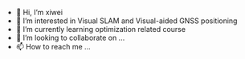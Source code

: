 - 👋 Hi, I’m xiwei
- 👀 I’m interested in Visual SLAM and Visual-aided GNSS positioning
- 🌱 I’m currently learning optimization related course
- 💞️ I’m looking to collaborate on ...
- 📫 How to reach me ...

<!---
baaixw/baaixw is a ✨ special ✨ repository because its `README.md` (this file) appears on your GitHub profile.
You can click the Preview link to take a look at your changes.
--->
